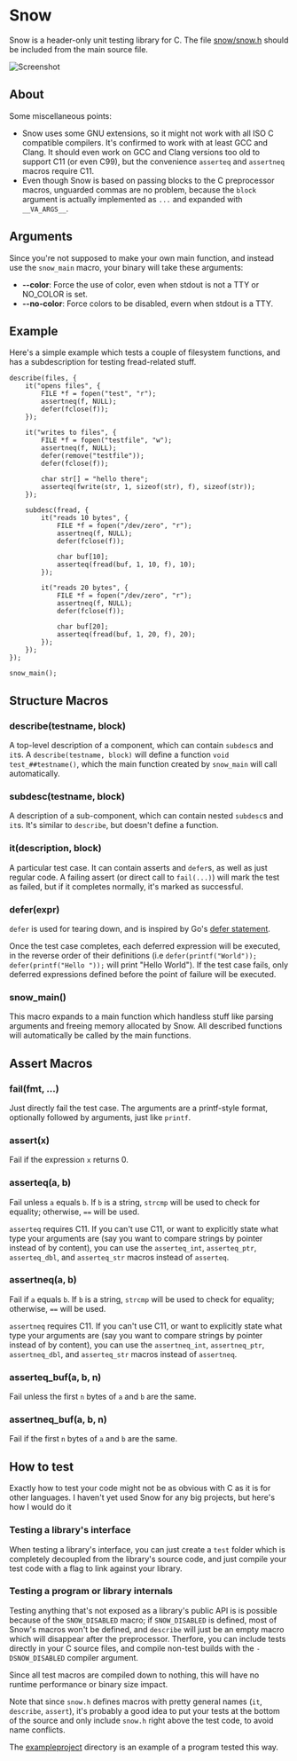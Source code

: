 # Snow

Snow is a header-only unit testing library for C. The file
[snow/snow.h](https://github.com/mortie/snow/blob/master/snow/snow.h) should
be included from the main source file.

![Screenshot](https://raw.githubusercontent.com/mortie/snow/master/img/screenshot.png)

## About

Some miscellaneous points:

* Snow uses some GNU extensions, so it might not work with all
  ISO C compatible compilers. It's confirmed to work with at least GCC and
  Clang. It should even work on GCC and Clang versions too old to support C11
  (or even C99), but the convenience `asserteq` and `assertneq` macros require
  C11.
* Even though Snow is based on passing blocks to the C preprocessor macros,
  unguarded commas are no problem, because the `block` argument is actually
  implemented as `...` and expanded with `__VA_ARGS__`.

## Arguments

Since you're not supposed to make your own main function, and instead use the
`snow_main` macro, your binary will take these arguments:

* **--color**: Force the use of color, even when stdout is not a TTY or
  NO\_COLOR is set.
* **--no-color**: Force colors to be disabled, evern when stdout is a TTY.

## Example

Here's a simple example which tests a couple of filesystem functions, and has a
subdescription for testing fread-related stuff.

	describe(files, {
		it("opens files", {
			FILE *f = fopen("test", "r");
			assertneq(f, NULL);
			defer(fclose(f));
		});

		it("writes to files", {
			FILE *f = fopen("testfile", "w");
			assertneq(f, NULL);
			defer(remove("testfile"));
			defer(fclose(f));

			char str[] = "hello there";
			asserteq(fwrite(str, 1, sizeof(str), f), sizeof(str));
		});

		subdesc(fread, {
			it("reads 10 bytes", {
				FILE *f = fopen("/dev/zero", "r");
				assertneq(f, NULL);
				defer(fclose(f));

				char buf[10];
				asserteq(fread(buf, 1, 10, f), 10);
			});

			it("reads 20 bytes", {
				FILE *f = fopen("/dev/zero", "r");
				assertneq(f, NULL);
				defer(fclose(f));

				char buf[20];
				asserteq(fread(buf, 1, 20, f), 20);
			});
		});
	});

	snow_main();

## Structure Macros

### describe(testname, block)

A top-level description of a component, which can contain `subdesc`s and `it`s.
A `describe(testname, block)` will define a function `void test_##testname()`,
which the main function created by `snow_main` will call automatically.

### subdesc(testname, block)

A description of a sub-component, which can contain nested `subdesc`s and
`it`s. It's similar to `describe`, but doesn't define a function.

### it(description, block)

A particular test case. It can contain asserts and `defer`s, as well as just
regular code. A failing assert (or direct call to `fail(...)`) will mark the
test as failed, but if it completes normally, it's marked as successful.

### defer(expr)

`defer` is used for tearing down, and is inspired by Go's [defer
statement](https://gobyexample.com/defer).

Once the test case completes, each deferred expression will be executed, in the
reverse order of their definitions (i.e `defer(printf("World"));
defer(printf("Hello "));` will print "Hello World"). If the test case fails,
only deferred expressions defined before the point of failure will be executed.

### snow\_main()

This macro expands to a main function which handless stuff like parsing
arguments and freeing memory allocated by Snow. All described functions will
automatically be called by the main functions.

## Assert Macros

### fail(fmt, ...)

Just directly fail the test case. The arguments are a printf-style format,
optionally followed by arguments, just like `printf`.

### assert(x)

Fail if the expression `x` returns 0.

### asserteq(a, b)

Fail unless `a` equals `b`. If `b` is a string, `strcmp` will be used to check
for equality; otherwise, `==` will be used.

`asserteq` requires C11.
If you can't use C11, or want to explicitly state what type your arguments are
(say you want to compare strings by pointer instead of by content), you
can use the `asserteq_int`, `asserteq_ptr`, `asserteq_dbl`, and `asserteq_str`
macros instead of `asserteq`.

### assertneq(a, b)

Fail if `a` equals `b`. If `b` is a string, `strcmp` will be used to check
for equality; otherwise, `==` will be used.

`assertneq` requires C11.
If you can't use C11, or want to explicitly state what type your arguments are
(say you want to compare strings by pointer instead of by content), you
can use the `assertneq_int`, `assertneq_ptr`, `assertneq_dbl`, and `asserteq_str`
macros instead of `assertneq`.

### asserteq\_buf(a, b, n)

Fail unless the first `n` bytes of `a` and `b` are the same.

### assertneq\_buf(a, b, n)

Fail if the first `n` bytes of `a` and `b` are the same.

## How to test

Exactly how to test your code might not be as obvious with C as it is for other
languages. I haven't yet used Snow for any big projects, but here's how I would
do it

### Testing a library's interface

When testing a library's interface, you can just create a `test` folder which
is completely decoupled from the library's source code, and just compile your
test code with a flag to link against your library.

### Testing a program or library internals

Testing anything that's not exposed as a library's public API is is possible
because of the `SNOW_DISABLED` macro; if `SNOW_DISABLED` is defined, most of
Snow's macros won't be defined, and `describe` will just be an empty macro
which will disappear after the preprocessor. Therfore, you can include tests
directly in your C source files, and compile non-test builds with the
`-DSNOW_DISABLED` compiler argument.

Since all test macros are compiled down to nothing, this will have no runtime
performance or binary size impact.

Note that since `snow.h` defines macros with pretty general names (`it`,
`describe`, `assert`), it's probably a good idea to put your tests at the
bottom of the source and only include `snow.h` right above the test code, to
avoid name conflicts.

The [exampleproject](https://github.com/mortie/snow/blob/master/exampleproject)
directory is an example of a program tested this way.
